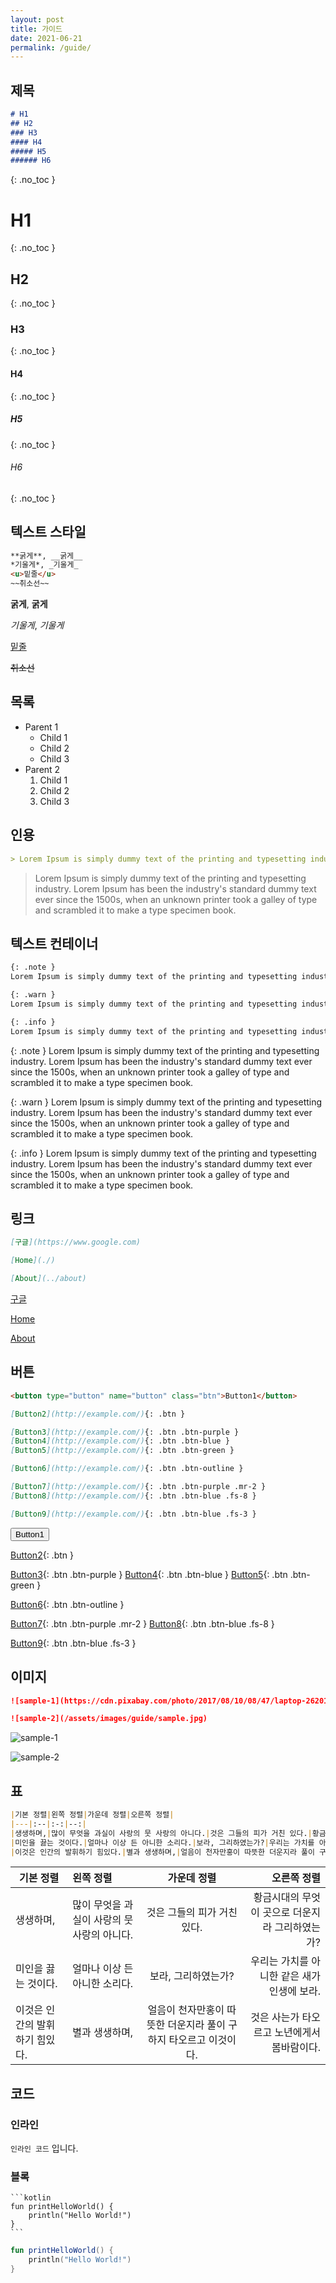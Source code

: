 ```yaml
---
layout: post
title: 가이드
date: 2021-06-21
permalink: /guide/
---
```


## 제목

```md
# H1
## H2
### H3
#### H4
##### H5
###### H6
```

{: .no_toc }
# H1
{: .no_toc }
## H2
{: .no_toc }
### H3
{: .no_toc }
#### H4
{: .no_toc }
##### H5
{: .no_toc }
###### H6
{: .no_toc }

## 텍스트 스타일

```md
**굵게**, __굵게__
*기울게*, _기울게_
<u>밑줄</u>
~~취소선~~
```

**굵게**, __굵게__

*기울게*, _기울게_

<u>밑줄</u>

~~취소선~~

## 목록

- Parent 1
    - Child 1
    - Child 2
    - Child 3
- Parent 2
    1. Child 1
    2. Child 2
    3. Child 3

## 인용

```md
> Lorem Ipsum is simply dummy text of the printing and typesetting industry. Lorem Ipsum has been the industry's standard dummy text ever since the 1500s, when an unknown printer took a galley of type and scrambled it to make a type specimen book. 
```

> Lorem Ipsum is simply dummy text of the printing and typesetting industry. Lorem Ipsum has been the industry's standard dummy text ever since the 1500s, when an unknown printer took a galley of type and scrambled it to make a type specimen book. 

## 텍스트 컨테이너

```md
{: .note }
Lorem Ipsum is simply dummy text of the printing and typesetting industry. Lorem Ipsum has been the industry's standard dummy text ever since the 1500s, when an unknown printer took a galley of type and scrambled it to make a type specimen book. 

{: .warn }
Lorem Ipsum is simply dummy text of the printing and typesetting industry. Lorem Ipsum has been the industry's standard dummy text ever since the 1500s, when an unknown printer took a galley of type and scrambled it to make a type specimen book. 

{: .info }
Lorem Ipsum is simply dummy text of the printing and typesetting industry. Lorem Ipsum has been the industry's standard dummy text ever since the 1500s, when an unknown printer took a galley of type and scrambled it to make a type specimen book. 
```

{: .note }
Lorem Ipsum is simply dummy text of the printing and typesetting industry. Lorem Ipsum has been the industry's standard dummy text ever since the 1500s, when an unknown printer took a galley of type and scrambled it to make a type specimen book. 

{: .warn }
Lorem Ipsum is simply dummy text of the printing and typesetting industry. Lorem Ipsum has been the industry's standard dummy text ever since the 1500s, when an unknown printer took a galley of type and scrambled it to make a type specimen book. 

{: .info }
Lorem Ipsum is simply dummy text of the printing and typesetting industry. Lorem Ipsum has been the industry's standard dummy text ever since the 1500s, when an unknown printer took a galley of type and scrambled it to make a type specimen book. 

## 링크

```md
[구글](https://www.google.com)

[Home](./)

[About](../about)
```

[구글](https://www.google.com)

[Home](/)

[About](../about)

## 버튼

```md
<button type="button" name="button" class="btn">Button1</button>

[Button2](http://example.com/){: .btn }

[Button3](http://example.com/){: .btn .btn-purple }
[Button4](http://example.com/){: .btn .btn-blue }
[Button5](http://example.com/){: .btn .btn-green }

[Button6](http://example.com/){: .btn .btn-outline }

[Button7](http://example.com/){: .btn .btn-purple .mr-2 }
[Button8](http://example.com/){: .btn .btn-blue .fs-8 }

[Button9](http://example.com/){: .btn .btn-blue .fs-3 }
```

<button type="button" name="button" class="btn">Button1</button>

[Button2](http://example.com/){: .btn }

[Button3](http://example.com/){: .btn .btn-purple }
[Button4](http://example.com/){: .btn .btn-blue }
[Button5](http://example.com/){: .btn .btn-green }

[Button6](http://example.com/){: .btn .btn-outline }

[Button7](http://example.com/){: .btn .btn-purple .mr-2 }
[Button8](http://example.com/){: .btn .btn-blue .fs-8 }

[Button9](http://example.com/){: .btn .btn-blue .fs-3 }

## 이미지

```md
![sample-1](https://cdn.pixabay.com/photo/2017/08/10/08/47/laptop-2620118_1280.jpg)

![sample-2](/assets/images/guide/sample.jpg)
```

![sample-1](https://cdn.pixabay.com/photo/2017/08/10/08/47/laptop-2620118_1280.jpg)

![sample-2](/assets/images/guide/sample.jpg)

## 표

```md
|기본 정렬|왼쪽 정렬|가운데 정렬|오른쪽 정렬|
|---|:--|:-:|--:|
|생생하며,|많이 무엇을 과실이 사랑의 뭇 사랑의 아니다.|것은 그들의 피가 거친 있다.|황금시대의 무엇이 곳으로 더운지라 그리하였는가?|
|미인을 끓는 것이다.|얼마나 이상 든 아니한 소리다.|보라, 그리하였는가?|우리는 가치를 아니한 같은 새가 인생에 보라.|
|이것은 인간의 발휘하기 힘있다.|별과 생생하며,|얼음이 천자만홍이 따뜻한 더운지라 풀이 구하지 타오르고 이것이다.|것은 사는가 타오르고 노년에게서 봄바람이다.|
```

|기본 정렬|왼쪽 정렬|가운데 정렬|오른쪽 정렬|
|---|:--|:-:|--:|
|생생하며,|많이 무엇을 과실이 사랑의 뭇 사랑의 아니다.|것은 그들의 피가 거친 있다.|황금시대의 무엇이 곳으로 더운지라 그리하였는가?|
|미인을 끓는 것이다.|얼마나 이상 든 아니한 소리다.|보라, 그리하였는가?|우리는 가치를 아니한 같은 새가 인생에 보라.|
|이것은 인간의 발휘하기 힘있다.|별과 생생하며,|얼음이 천자만홍이 따뜻한 더운지라 풀이 구하지 타오르고 이것이다.|것은 사는가 타오르고 노년에게서 봄바람이다.|

## 코드

### 인라인

`인라인 코드` 입니다.

### 블록

````
```kotlin
fun printHelloWorld() {
    println("Hello World!")
}
```
````

```kotlin
fun printHelloWorld() {
    println("Hello World!")
}
```